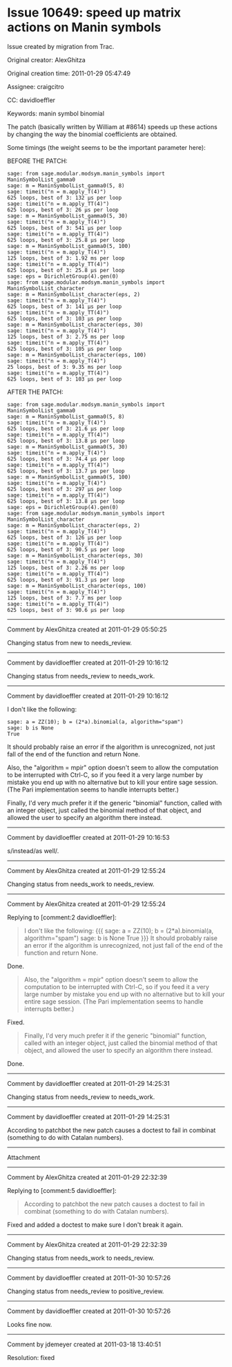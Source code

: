 # Issue 10649: speed up matrix actions on Manin symbols

Issue created by migration from Trac.

Original creator: AlexGhitza

Original creation time: 2011-01-29 05:47:49

Assignee: craigcitro

CC:  davidloeffler

Keywords: manin symbol binomial

The patch (basically written by William at #8614) speeds up these actions by changing the way the binomial coefficients are obtained.

Some timings (the weight seems to be the important parameter here):


BEFORE THE PATCH:


```
sage: from sage.modular.modsym.manin_symbols import ManinSymbolList_gamma0             
sage: m = ManinSymbolList_gamma0(5, 8)                                                 
sage: timeit("n = m.apply_T(4)")                                                       
625 loops, best of 3: 132 µs per loop
sage: timeit("n = m.apply_TT(4)")                                                      
625 loops, best of 3: 26 µs per loop
sage: m = ManinSymbolList_gamma0(5, 30)                                                
sage: timeit("n = m.apply_T(4)")                                                       
625 loops, best of 3: 541 µs per loop
sage: timeit("n = m.apply_TT(4)")                                                      
625 loops, best of 3: 25.8 µs per loop
sage: m = ManinSymbolList_gamma0(5, 100)                                               
sage: timeit("n = m.apply_T(4)")                                                       
125 loops, best of 3: 1.92 ms per loop
sage: timeit("n = m.apply_TT(4)")                                                      
625 loops, best of 3: 25.8 µs per loop
sage: eps = DirichletGroup(4).gen(0)                                                   
sage: from sage.modular.modsym.manin_symbols import ManinSymbolList_character          
sage: m = ManinSymbolList_character(eps, 2)                                            
sage: timeit("n = m.apply_T(4)")                                                       
625 loops, best of 3: 141 µs per loop
sage: timeit("n = m.apply_TT(4)")                                                      
625 loops, best of 3: 103 µs per loop
sage: m = ManinSymbolList_character(eps, 30)                                           
sage: timeit("n = m.apply_T(4)")                                                       
125 loops, best of 3: 2.75 ms per loop
sage: timeit("n = m.apply_TT(4)")                                                      
625 loops, best of 3: 105 µs per loop
sage: m = ManinSymbolList_character(eps, 100)                                          
sage: timeit("n = m.apply_T(4)")                                                       
25 loops, best of 3: 9.35 ms per loop
sage: timeit("n = m.apply_TT(4)")                                                      
625 loops, best of 3: 103 µs per loop
```


AFTER THE PATCH:


```
sage: from sage.modular.modsym.manin_symbols import ManinSymbolList_gamma0                
sage: m = ManinSymbolList_gamma0(5, 8)                                                    
sage: timeit("n = m.apply_T(4)")                                                          
625 loops, best of 3: 21.6 µs per loop
sage: timeit("n = m.apply_TT(4)")                                                         
625 loops, best of 3: 13.8 µs per loop
sage: m = ManinSymbolList_gamma0(5, 30)                                                   
sage: timeit("n = m.apply_T(4)")                                                          
625 loops, best of 3: 74.4 µs per loop
sage: timeit("n = m.apply_TT(4)")                                                         
625 loops, best of 3: 13.7 µs per loop
sage: m = ManinSymbolList_gamma0(5, 100)                                                  
sage: timeit("n = m.apply_T(4)")                                                          
625 loops, best of 3: 297 µs per loop
sage: timeit("n = m.apply_TT(4)")                                                         
625 loops, best of 3: 13.8 µs per loop
sage: eps = DirichletGroup(4).gen(0)                                                      
sage: from sage.modular.modsym.manin_symbols import ManinSymbolList_character             
sage: m = ManinSymbolList_character(eps, 2)                                               
sage: timeit("n = m.apply_T(4)")                                                          
625 loops, best of 3: 126 µs per loop
sage: timeit("n = m.apply_TT(4)")                                                         
625 loops, best of 3: 90.5 µs per loop
sage: m = ManinSymbolList_character(eps, 30)                                              
sage: timeit("n = m.apply_T(4)")                                                          
125 loops, best of 3: 2.26 ms per loop
sage: timeit("n = m.apply_TT(4)")                                                         
625 loops, best of 3: 91.3 µs per loop
sage: m = ManinSymbolList_character(eps, 100)                                             
sage: timeit("n = m.apply_T(4)") 
125 loops, best of 3: 7.7 ms per loop
sage: timeit("n = m.apply_TT(4)")
625 loops, best of 3: 90.6 µs per loop
```



---

Comment by AlexGhitza created at 2011-01-29 05:50:25

Changing status from new to needs_review.


---

Comment by davidloeffler created at 2011-01-29 10:16:12

Changing status from needs_review to needs_work.


---

Comment by davidloeffler created at 2011-01-29 10:16:12

I don't like the following:

```
sage: a = ZZ(10); b = (2*a).binomial(a, algorithm="spam")
sage: b is None
True
```

It should probably raise an error if the algorithm is unrecognized, not just fall of the end of the function and return None.

Also, the "algorithm = mpir" option doesn't seem to allow the computation to be interrupted with Ctrl-C, so if you feed it a very large number by mistake you end up with no alternative but to kill your entire sage session. (The Pari implementation seems to handle interrupts better.) 

Finally, I'd very much prefer it if the generic "binomial" function, called with an integer object, just called the binomial method of that object, and allowed the user to specify an algorithm there instead.


---

Comment by davidloeffler created at 2011-01-29 10:16:53

s/instead/as well/.


---

Comment by AlexGhitza created at 2011-01-29 12:55:24

Changing status from needs_work to needs_review.


---

Comment by AlexGhitza created at 2011-01-29 12:55:24

Replying to [comment:2 davidloeffler]:
> I don't like the following:
> {{{
> sage: a = ZZ(10); b = (2*a).binomial(a, algorithm="spam")
> sage: b is None
> True
> }}}
> It should probably raise an error if the algorithm is unrecognized, not just fall of the end of the function and return None.

Done.

> Also, the "algorithm = mpir" option doesn't seem to allow the computation to be interrupted with Ctrl-C, so if you feed it a very large number by mistake you end up with no alternative but to kill your entire sage session. (The Pari implementation seems to handle interrupts better.) 

Fixed.

> Finally, I'd very much prefer it if the generic "binomial" function, called with an integer object, just called the binomial method of that object, and allowed the user to specify an algorithm there instead. 

Done.


---

Comment by davidloeffler created at 2011-01-29 14:25:31

Changing status from needs_review to needs_work.


---

Comment by davidloeffler created at 2011-01-29 14:25:31

According to patchbot the new patch causes a doctest to fail in combinat (something to do with Catalan numbers).


---

Attachment


---

Comment by AlexGhitza created at 2011-01-29 22:32:39

Replying to [comment:5 davidloeffler]:
> According to patchbot the new patch causes a doctest to fail in combinat (something to do with Catalan numbers).

Fixed and added a doctest to make sure I don't break it again.


---

Comment by AlexGhitza created at 2011-01-29 22:32:39

Changing status from needs_work to needs_review.


---

Comment by davidloeffler created at 2011-01-30 10:57:26

Changing status from needs_review to positive_review.


---

Comment by davidloeffler created at 2011-01-30 10:57:26

Looks fine now.


---

Comment by jdemeyer created at 2011-03-18 13:40:51

Resolution: fixed
